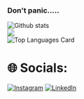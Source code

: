 ### Don't panic.....

![Github stats](https://github-readme-stats.vercel.app/api?username=ibnunazm&show_icons=true&theme=midnight-purple)<br>
![](https://github-readme-streak-stats.herokuapp.com/?user=ibnunazm&theme=midnight-purple)<br>
![Top Languages Card](https://github-readme-stats.vercel.app/api/top-langs/?username=ibnunazm&layout=compact&theme=midnight-purple)<br>

# 🌐 Socials:
[![Instagram](https://img.shields.io/badge/Instagram-%23E4405F.svg?logo=Instagram&logoColor=white)](https://instagram.com/ibnunazm/) [![LinkedIn](https://img.shields.io/badge/LinkedIn-%230077B5.svg?logo=linkedin&logoColor=white)](https://linkedin.com/in/ibnunazm)
